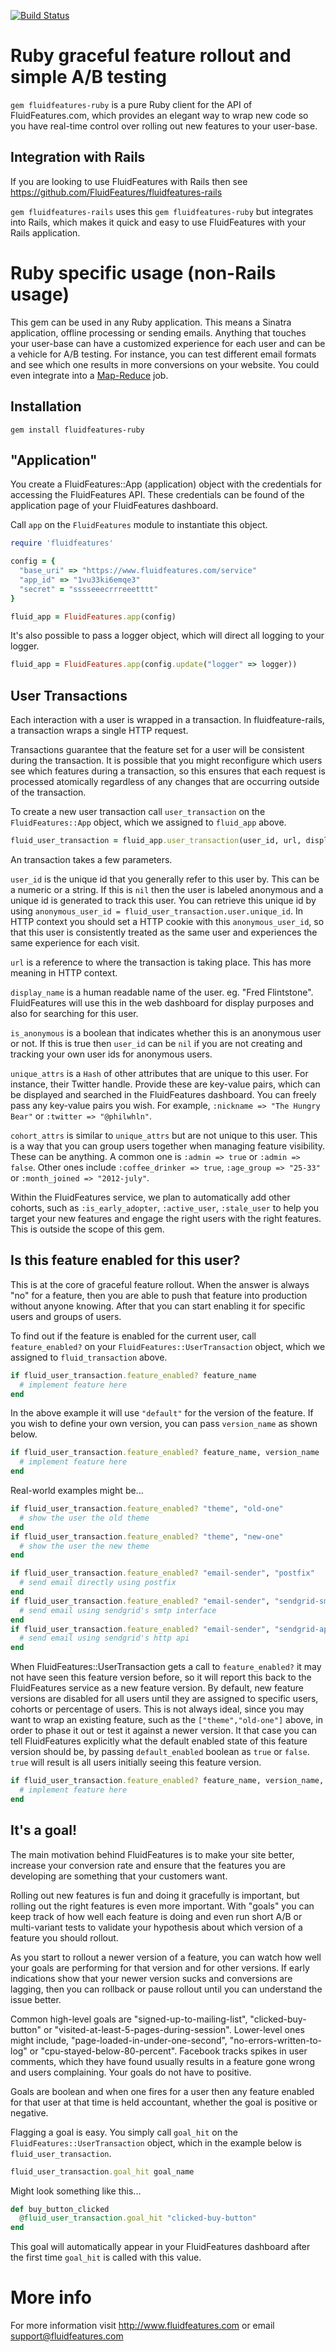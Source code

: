 [![Build Status](https://secure.travis-ci.org/FluidFeatures/fluidfeatures-ruby.png)](http://travis-ci.org/FluidFeatures/fluidfeatures-ruby)

Ruby graceful feature rollout and simple A/B testing
====================================================

`gem fluidfeatures-ruby` is a pure Ruby client for the API of FluidFeatures.com, which provides an elegant way to wrap new code so you have real-time control over rolling out new features to your user-base.

Integration with Rails
----------------------

If you are looking to use FluidFeatures with Rails then see https://github.com/FluidFeatures/fluidfeatures-rails

`gem fluidfeatures-rails` uses this `gem fluidfeatures-ruby` but integrates into Rails, which makes it quick and easy to use FluidFeatures with your Rails application.

Ruby specific usage (non-Rails usage)
=====================================

This gem can be used in any Ruby application. This means a Sinatra application, offline processing or sending emails. Anything that touches your user-base can have a customized experience for each user and can be a vehicle for A/B testing. For instance, you can test different email formats and see which one results in more conversions on your website. You could even integrate into a [Map-Reduce](http://www.bigfastblog.com/map-reduce-with-ruby-using-hadoop) job.

Installation
------------

```
gem install fluidfeatures-ruby
```

"Application"
-------------

You create a FluidFeatures::App (application) object with the credentials for accessing the FluidFeatures API. These credentials can be found of the application page of your FluidFeatures dashboard.

Call `app` on the `FluidFeatures` module to instantiate this object.

```ruby
require 'fluidfeatures'

config = {
  "base_uri" => "https://www.fluidfeatures.com/service"
  "app_id" => "1vu33ki6emqe3"
  "secret" = "sssseeecrrreeetttt"
}

fluid_app = FluidFeatures.app(config)
```

It's also possible to pass a logger object, which will direct all logging to your logger.

```ruby
fluid_app = FluidFeatures.app(config.update("logger" => logger))
```

User Transactions
-----------------

Each interaction with a user is wrapped in a transaction. In fluidfeature-rails, a transaction wraps a single HTTP request.

Transactions guarantee that the feature set for a user will be consistent during the transaction. It is possible that you might reconfigure which users see which features during a transaction, so this ensures that each request is processed atomically regardless of any changes that are occurring outside of the transaction.

To create a new user transaction call `user_transaction` on the `FluidFeatures::App` object, which we assigned to `fluid_app` above.

```ruby
fluid_user_transaction = fluid_app.user_transaction(user_id, url, display_name, is_anonymous, unique_attrs, cohort_attrs)
```

An transaction takes a few parameters.

`user_id` is the unique id that you generally refer to this user by. This can be a numeric or a string. If this is `nil` then the user is labeled anonymous and a unique id is generated to track this user. You can retrieve this unique id by using `anonymous_user_id = fluid_user_transaction.user.unique_id`. In HTTP context you should set a HTTP cookie with this `anonymous_user_id`, so that this user is consistently treated as the same user and experiences the same experience for each visit.

`url` is a reference to where the transaction is taking place. This has more meaning in HTTP context.

`display_name` is a human readable name of the user. eg. "Fred Flintstone". FluidFeatures will use this in the web dashboard for display purposes and also for searching for this user.

`is_anonymous` is a boolean that indicates whether this is an anonymous user or not. If this is true then `user_id` can be `nil` if you are not creating and tracking your own user ids for anonymous users.

`unique_attrs` is a `Hash` of other attributes that are unique to this user. For instance, their Twitter handle. Provide these are key-value pairs, which can be displayed and searched in the FluidFeatures dashboard. You can freely pass any key-value pairs you wish. For example, `:nickname => "The Hungry Bear"` or `:twitter => "@philwhln"`.

`cohort_attrs` is similar to `unique_attrs` but are not unique to this user. This is a way that you can group users together when managing feature visibility. These can be anything. A common one is `:admin => true` or `:admin => false`. Other ones include `:coffee_drinker => true`, `:age_group => "25-33"` or `:month_joined => "2012-july"`.

Within the FluidFeatures service, we plan to automatically add other cohorts, such as `:is_early_adopter`, `:active_user`, `:stale_user` to help you target your new features and engage the right users with the right features. This is outside the scope of this gem.

Is this feature enabled for this user?
--------------------------------------

This is at the core of graceful feature rollout. When the answer is always "no" for a feature, then you are able to push that feature into production without anyone knowing. After that you can start enabling it for specific users and groups of users.

To find out if the feature is enabled for the current user, call `feature_enabled?` on your `FluidFeatures::UserTransaction` object, which we assigned to `fluid_transaction` above.

```ruby
if fluid_user_transaction.feature_enabled? feature_name
  # implement feature here
end
```

In the above example it will use `"default"` for the version of the feature. If you wish to define your own version, you can pass `version_name` as shown below.

```ruby
if fluid_user_transaction.feature_enabled? feature_name, version_name
  # implement feature here
end
```

Real-world examples might be...

```ruby
if fluid_user_transaction.feature_enabled? "theme", "old-one"
  # show the user the old theme
end
if fluid_user_transaction.feature_enabled? "theme", "new-one"
  # show the user the new theme
end
```

```ruby
if fluid_user_transaction.feature_enabled? "email-sender", "postfix"
  # send email directly using postfix
end
if fluid_user_transaction.feature_enabled? "email-sender", "sendgrid-smtp"
  # send email using sendgrid's smtp interface
end
if fluid_user_transaction.feature_enabled? "email-sender", "sendgrid-api"
  # send email using sendgrid's http api
end
```

When FluidFeatures::UserTransaction gets a call to `feature_enabled?` it may not have seen this feature version before, so it will report this back to the FluidFeatures service as a new feature version. By default, new feature versions are disabled for all users until they are assigned to specific users, cohorts or percentage of users. This is not always ideal, since you may want to wrap an existing feature, such as the `["theme","old-one"]` above, in order to phase it out or test it against a newer version. It that case you can tell FluidFeatures explicitly what the default enabled state of this feature version should be, by passing `default_enabled` boolean as `true` or `false`. `true` will result is all users initially seeing this feature version.

```ruby
if fluid_user_transaction.feature_enabled? feature_name, version_name, default_enabled
  # implement feature here
end
```

It's a goal!
------------

The main motivation behind FluidFeatures is to make your site better, increase your conversion rate and ensure that the features you are developing are something that your customers want.

Rolling out new features is fun and doing it gracefully is important, but rolling out the right features is even more important. With "goals" you can keep track of how well each feature is doing and even run short A/B or multi-variant tests to validate your hypothesis about which version of a feature you should rollout.

As you start to rollout a newer version of a feature, you can watch how well your goals are performing for that version and for other versions. If early indications show that your newer version sucks and conversions are lagging, then you can rollback or pause rollout until you can understand the issue better.

Common high-level goals are "signed-up-to-mailing-list", "clicked-buy-button" or "visited-at-least-5-pages-during-session". Lower-level ones might include, "page-loaded-in-under-one-second", "no-errors-written-to-log" or "cpu-stayed-below-80-percent". Facebook tracks spikes in user comments, which they have found usually results in a feature gone wrong and users complaining. Your goals do not have to positive.

Goals are boolean and when one fires for a user then any feature enabled for that user at that time is held accountant, whether the goal is positive or negative.

Flagging a goal is easy. You simply call `goal_hit` on the `FluidFeatures::UserTransaction` object, which in the example below is `fluid_user_transaction`.

```ruby
fluid_user_transaction.goal_hit goal_name
```

Might look something like this...

```ruby
def buy_button_clicked
  @fluid_user_transaction.goal_hit "clicked-buy-button"
end
```

This goal will automatically appear in your FluidFeatures dashboard after the first time `goal_hit` is called with this value.

More info
=========

For more information visit http://www.fluidfeatures.com or email support@fluidfeatures.com

